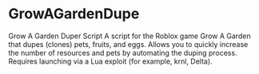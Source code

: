 # GrowAGardenDupe
Grow A Garden Duper Script A script for the Roblox game Grow A Garden that dupes (clones) pets, fruits, and eggs. Allows you to quickly increase the number of resources and pets by automating the duping process. Requires launching via a Lua exploit (for example, krnl, Delta).
